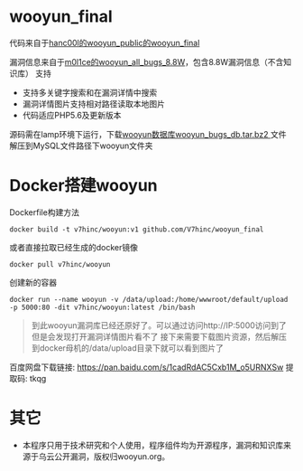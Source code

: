 # wooyun_final
代码来自于[hanc00l的wooyun_public的wooyun_final](https://github.com/hanc00l/wooyun_public)

漏洞信息来自于[m0l1ce的wooyun_all_bugs_8.8W](https://github.com/m0l1ce/wooyunallbugs)，包含8.8W漏洞信息（不含知识库）
支持
+ 支持多关键字搜索和在漏洞详情中搜索
+ 漏洞详情图片支持相对路径读取本地图片
+ 代码适应PHP5.6及更新版本

源码需在lamp环境下运行，下载[wooyun数据库wooyun_bugs_db.tar.bz2
](https://github.com/V7hinc/wooyun_final/releases/tag/1.0) 文件解压到MySQL文件路径下wooyun文件夹

# Docker搭建wooyun
Dockerfile构建方法
```
docker build -t v7hinc/wooyun:v1 github.com/V7hinc/wooyun_final
```
或者直接拉取已经生成的docker镜像
```shell script
docker pull v7hinc/wooyun
```
创建新的容器
```shell script
docker run --name wooyun -v /data/upload:/home/wwwroot/default/upload -p 5000:80 -dit v7hinc/wooyun:latest /bin/bash
```
>到此wooyun漏洞库已经还原好了。可以通过访问http://IP:5000访问到了
>但是会发现打开漏洞详情图片看不了
>接下来需要下载图片资源，然后解压到docker母机的/data/upload目录下就可以看到图片了

百度网盘下载链接: https://pan.baidu.com/s/1cadRdAC5Cxb1M_o5URNXSw 提取码: tkqg

# 其它

+ 本程序只用于技术研究和个人使用，程序组件均为开源程序，漏洞和知识库来源于乌云公开漏洞，版权归wooyun.org。

